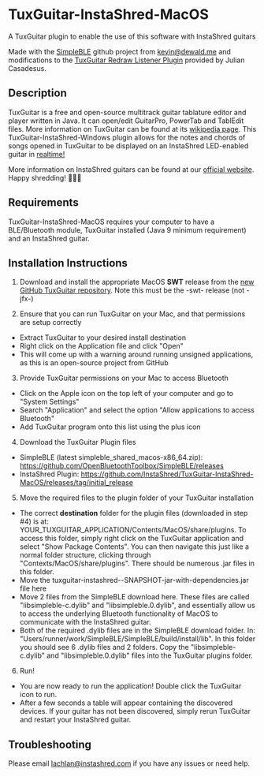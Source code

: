 # TuxGuitar-InstaShred-MacOS
A TuxGuitar plugin to enable the use of this software with InstaShred guitars

Made with the [SimpleBLE](https://github.com/OpenBluetoothToolbox/SimpleBLE) github project from kevin@dewald.me and modifications to the [TuxGuitar Redraw Listener Plugin](https://sourceforge.net/p/tuxguitar/support-requests/37/) provided by Julian Casadesus.

## Description
TuxGuitar is a free and open-source multitrack guitar tablature editor and player written in Java. It can open/edit GuitarPro, PowerTab and TablEdit files. More information on TuxGuitar can be found at its [wikipedia page](https://en.wikipedia.org/wiki/TuxGuitar). This TuxGuitar-InstaShred-Windows plugin allows for the notes and chords of songs opened in TuxGuitar to be displayed on an InstaShred LED-enabled guitar in [realtime!](https://www.youtube.com/watch?v=LtRkjv9bZKI) 

More information on InstaShred guitars can be found at our [official website](https://www.instashred.com.au/). Happy shredding! 🎸🎼🎵

## Requirements
TuxGuitar-InstaShred-MacOS requires your computer to have a BLE/Bluetooth module, TuxGuitar installed (Java 9 minimum requirement) and an InstaShred guitar.  

## Installation Instructions
1. Download and install the appropriate MacOS **SWT** release from the [new GitHub TuxGuitar repository](https://github.com/helge17/tuxguitar/releases). Note this must be the -swt- release (not -jfx-)


2. Ensure that you can run TuxGuitar on your Mac, and that permissions are setup correctly
  - Extract TuxGuitar to your desired install destination
  - Right click on the Application file and click "Open"
  - This will come up with a warning around running unsigned applications, as this is an open-source project from GitHub


3. Provide TuxGuitar permissions on your Mac to access Bluetooth
  - Click on the Apple icon on the top left of your computer and go to "System Settings"
  - Search "Application" and select the option "Allow applications to access Bluetooth"
  - Add TuxGuitar program onto this list using the plus icon


4. Download the TuxGuitar Plugin files
  - SimpleBLE (latest simpleble_shared_macos-x86_64.zip): https://github.com/OpenBluetoothToolbox/SimpleBLE/releases 
  - InstaShred Plugin: https://github.com/InstaShred/TuxGuitar-InstaShred-MacOS/releases/tag/initial_release


5. Move the required files to the plugin folder of your TuxGuitar installation
  - The correct **destination** folder for the plugin files (downloaded in step #4) is at: YOUR_TUXGUITAR_APPLICATION/Contents/MacOS/share/plugins. To access this folder, simply right click on the TuxGuitar application and select "Show Package Contents". You can then navigate this just like a normal folder structure, clicking through "Contexts/MacOS/share/plugins". There should be numerous .jar files in this folder.
  -  Move the tuxguitar-instashred--SNAPSHOT-jar-with-dependencies.jar file here
  -  Move 2 files from the SimpleBLE download here. These files are called "libsimpleble-c.dylib" and "libsimpleble.0.dylib", and essentially allow us to access the underlying Bluetooth functionality of MacOS to communicate with the InstaShred guitar.
  -  Both of the required .dylib files are in the SimpleBLE download folder. In: "Users/runner/work/SimpleBLE/SimpleBLE/build/install/lib". In this folder you should see 6 .dylib files and 2 folders. Copy the "libsimpleble-c.dylib" and "libsimpleble.0.dylib" files into the TuxGuitar plugins folder.


6. Run!
  - You are now ready to run the application! Double click the TuxGuitar icon to run.
  - After a few seconds a table will appear containing the discovered devices. If your guitar has not been discovered, simply rerun TuxGuitar and restart your InstaShred guitar.


## Troubleshooting
Please email lachlan@instashred.com if you have any issues or need help.
